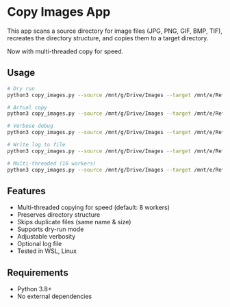 
# Copy Images App

This app scans a source directory for image files (JPG, PNG, GIF, BMP, TIF), recreates the directory structure, and copies them to a target directory.

Now with multi-threaded copy for speed.

## Usage

```bash
# Dry run
python3 copy_images.py --source /mnt/g/Drive/Images --target /mnt/e/Reference/Images --dry-run

# Actual copy
python3 copy_images.py --source /mnt/g/Drive/Images --target /mnt/e/Reference/Images

# Verbose debug
python3 copy_images.py --source /mnt/g/Drive/Images --target /mnt/e/Reference/Images --verbose 2

# Write log to file
python3 copy_images.py --source /mnt/g/Drive/Images --target /mnt/e/Reference/Images --log-file copy_log.txt

# Multi-threaded (16 workers)
python3 copy_images.py --source /mnt/g/Drive/Images --target /mnt/e/Reference/Images --workers 16
```

## Features

- Multi-threaded copying for speed (default: 8 workers)
- Preserves directory structure
- Skips duplicate files (same name & size)
- Supports dry-run mode
- Adjustable verbosity
- Optional log file
- Tested in WSL, Linux

## Requirements

- Python 3.8+
- No external dependencies
